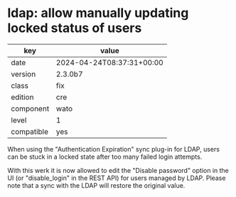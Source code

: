 [//]: # (werk v2)
# ldap: allow manually updating locked status of users

key        | value
---------- | ---
date       | 2024-04-24T08:37:31+00:00
version    | 2.3.0b7
class      | fix
edition    | cre
component  | wato
level      | 1
compatible | yes

When using the "Authentication Expiration" sync plug-in for LDAP, users can be
stuck in a locked state after too many failed login attempts.

With this werk it is now allowed to edit the "Disable password" option in the UI
(or "disable_login" in the REST API) for users managed by LDAP. Please note that
a sync with the LDAP will restore the original value.
